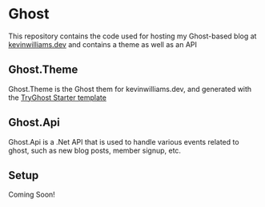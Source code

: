 # Ghost

This repository contains the code used for hosting my Ghost-based blog at [kevinwilliams.dev](https://kevinwilliams.dev/) and contains a theme as well as an API

## Ghost.Theme

Ghost.Theme is the Ghost them for kevinwilliams.dev, and generated with the [TryGhost Starter template](https://github.com/TryGhost/Starter)

## Ghost.Api

Ghost.Api is a .Net API that is used to handle various events related to ghost, such as new blog posts, member signup, etc.

## Setup

Coming Soon!
